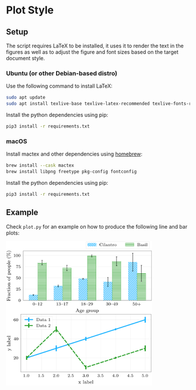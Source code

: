 # Plot Style

## Setup

The script requires LaTeX to be installed, it uses it to render the text in the figures as well as to adjust the figure and font sizes based on the target document style.

### Ubuntu (or other Debian-based distro)

Use the following command to install LaTeX:

```bash
sudo apt update
sudo apt install texlive-base texlive-latex-recommended texlive-fonts-recommended texlive-publishers texlive-latex-extra
```

Install the python dependencies using pip:

```bash
pip3 install -r requirements.txt
```

### macOS

Install mactex and other dependencies using [homebrew]([https://brew.sh/):

```bash
brew install --cask mactex
brew install libpng freetype pkg-config fontconfig
```

Install the python dependencies using pip:

```bash
pip3 install -r requirements.txt
```

## Example

Check `plot.py` for an example on how to produce the following line and bar plots:

<img align="left" width="400" src="./examples/example_bar_plot.png">
<img align="left" width="400" src="./examples/example_line_plot.png">

